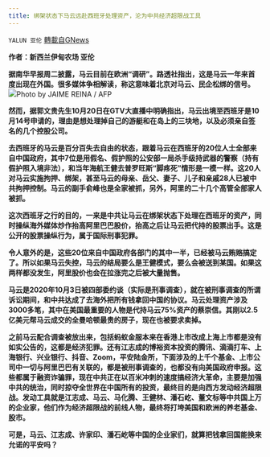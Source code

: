 ```yaml
---
title: 绑架状态下马云远赴西班牙处理资产，沦为中共经济超限战工具
---
```

`YALUN 亚伦` [轉載自GNews](https://gnews.org/zh-hans/1606945/)

**作者：新西兰伊甸农场 亚伦**







**据南华早报周二披露，马云目前在欧洲“调研”。路透社指出，这是马云一年来首度出现在外国。很多媒体争相解读，称这意味着北京对马云、民企松绑的信号。**
![](https://assets.gnews.org/wp-content/uploads/2021/10/id13318065-000_9Q34RM-600x400-1.jpg)Photo by JAIME REINA / AFP


**然而，****据郭文贵先生****10****月****20****日在****GTV****大直播中明确指出，****马云出境至西班牙是****10****月****14****号申请的，理由是想处理掉自己的游艇和在岛上的三块地，以及必须亲自签名的几个控股公司。**

**去西班牙的马云是百分百失去自由的状态，跟着马云在西班牙的****20****位人士全部来自中国政府，其中****7****位是用假名、假护照的公安部一局杀手级持武器的警察（持有假护照入境非法），和当年海航王健去普罗旺斯“脚疼死”情形是一模一样。这****20****人对马云实施拘押、绑架，甚至马云的母亲、岳父、妻子、儿子和亲戚****28****人已被中共拘押控制。马云的副手俞峰也是全家被抓，另外，阿里的二十几个高管全部家人被抓。**

**这次西班牙之行的目的，一来是中共让马云在绑架状态下处理在西班牙的资产，同时操纵海外媒体炒作抬高阿里巴巴股价，抬高之后让马云把代持的股票出手。这是公开的股票操纵行为，属于国际刑事犯罪。**

**令人意外的是，这些****20****位来自中国政府各部门的其中一半，已经被马云贿赂搞定了。所以如果马云失控，马云的结局要么是王健模式，要么会被送到某国。如果这两样都没发生，阿里股价也会在拉涨完之后被大量抛售。**

**马云是****2020****年****10****月****3****日被四部委约谈（实际是刑事调查），就在被刑事调查的所谓诉讼期间，和中共达成了去海外把所有钱拿回中国的协议。马云处理资产涉及****3000****多笔，其中在美国最重要的人物是代持马云****75%****资产的蔡崇信。其刚以****2.5****亿美元帮马云成交的全曼哈顿最贵的房子，现在也被要求卖掉。**

**之前马云配合调查被放出来，包括蚂蚁金服本来在香港上市改成上海上市都是没有如实公告的，这都是经济犯罪。还有江志成的博裕资本投资的腾讯、滴滴打车、上海银行、兴业银行、抖音、****Zoom****，平安陆金所，下面涉及的上千个基金、上市公司中一切与阿里巴巴有关联的，都是被刑事调查的，也都没有向美国政府申报。这些都属于融资诈骗罪，现在中共正在以百米冲刺的速度搞经济大革命，主要是加强中共的统治，同时掠夺全世界在中国所有的投资，最终目的是向西方发动经济超限战。发动工具就是江志成、马云、马化腾、王健林、潘石屹、董文标等中共国上万的企业家，他们作为经济超限战的前线人物，最终将打垮美国和欧洲的养老基金、股市。**

**可是，马云、江志成、许家印、潘石屹等中国的企业家们，就算把钱拿回国能换来允诺的平安吗？**
